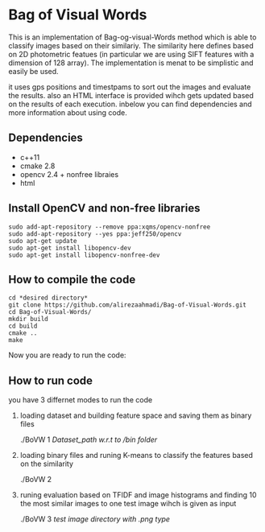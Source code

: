 # Bag of Visual Words
This is an implementation of Bag-og-visual-Words method which is able to classify images based on their similariy. The similarity here defines based on 2D photometric featues (in particular we are using SIFT features with a dimension of 128 array). The implementation is menat to be simplistic and easily be used.

it uses gps positions and timestpams to sort out the images and evaluate the results. also an HTML interface is provided wihch gets updated based on the results of each execution. inbelow you can find dependencies and more information about using code.

## Dependencies

- c++11
- cmake 2.8
- opencv 2.4 + nonfree libraies
- html

## Install OpenCV and non-free libraries

    sudo add-apt-repository --remove ppa:xqms/opencv-nonfree
    sudo add-apt-repository --yes ppa:jeff250/opencv
    sudo apt-get update
    sudo apt-get install libopencv-dev
    sudo apt-get install libopencv-nonfree-dev
    
## How to compile the code

    cd *desired directory*
    git clone https://github.com/alirezaahmadi/Bag-of-Visual-Words.git
    cd Bag-of-Visual-Words/
    mkdir build
    cd build
    cmake ..
    make 
    
Now you are ready to run the code:
## How to run code
you have 3 differnet modes to run the code
1. loading dataset and building feature space and saving them as binary files

    ./BoVW 1 *Dataset_path w.r.t to /bin folder*
    
2. loading binary files and runing K-means to classify the features based on the similarity

    ./BoVW 2
    
3. runing evaluation based on TFIDF and image histograms and finding 10 the most similar images to one test image wihch is given as input
    
    ./BoVW 3 *test image directory with .png type*
    

